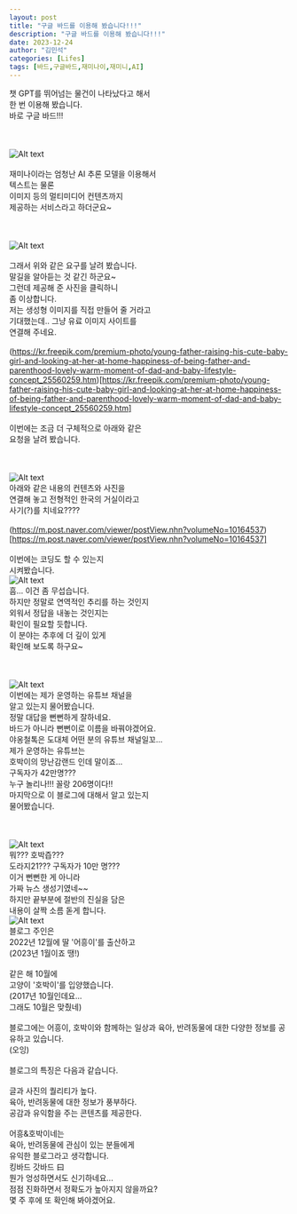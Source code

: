 ```yaml
---
layout: post
title: "구글 바드를 이용해 봤습니다!!!"
description: "구글 바드를 이용해 봤습니다!!!"
date: 2023-12-24
author: "김민석"
categories: [Lifes]
tags: [바드,구글바드,재미나이,재미니,AI]
---
```

챗 GPT를 뛰어넘는 물건이 나타났다고 해서<br/>
한 번 이용해 봤습니다.<br/>
바로 구글 바드!!!<br/>
​<br/>
​<br/>
​<br/>
![Alt text](https://reddol18.github.io/dev5min/images/20231224/img_file_0.png)<br/>
​<br/>
재미나이라는 엄청난 AI 추론 모델을 이용해서<br/>
텍스트는 물론 <br/>
이미지 등의 멀티미디어 컨텐츠까지<br/>
제공하는 서비스라고 하더군요~<br/>
​<br/>
​<br/>
​<br/>
![Alt text](https://reddol18.github.io/dev5min/images/20231224/img_file_1.png)<br/>
​<br/>
그래서 위와 같은 요구를 날려 봤습니다.<br/>
말길을 알아듣는 것 같긴 하군요~<br/>
그런데 제공해 준 사진을 클릭하니 <br/>
좀 이상합니다.<br/>
저는 생성형 이미지를 직접 만들어 줄 거라고<br/>
기대했는데.. 그냥 유료 이미지 사이트를<br/>
연결해 주네요.<br/>
​<br/>
(https://kr.freepik.com/premium-photo/young-father-raising-his-cute-baby-girl-and-looking-at-her-at-home-happiness-of-being-father-and-parenthood-lovely-warm-moment-of-dad-and-baby-lifestyle-concept_25560259.htm)[https://kr.freepik.com/premium-photo/young-father-raising-his-cute-baby-girl-and-looking-at-her-at-home-happiness-of-being-father-and-parenthood-lovely-warm-moment-of-dad-and-baby-lifestyle-concept_25560259.htm]<br/>
​<br/>
이번에는 조금 더 구체적으로 아래와 같은<br/>
요청을 날려 봤습니다.<br/>
​<br/>
​<br/>
​<br/>
![Alt text](https://reddol18.github.io/dev5min/images/20231224/img_file_2.png)<br/>
아래와 같은 내용의 컨텐츠와 사진을<br/>
연결해 놓고 전형적인 한국의 거실이라고<br/>
사기(?)를 치네요????<br/>
​<br/>
(https://m.post.naver.com/viewer/postView.nhn?volumeNo=10164537)[https://m.post.naver.com/viewer/postView.nhn?volumeNo=10164537]<br/>
​<br/>
이번에는 코딩도 할 수 있는지<br/>
시켜봤습니다.<br/>
![Alt text](https://reddol18.github.io/dev5min/images/20231224/img_file_3.png)<br/>
흠... 이건 좀 무섭습니다.<br/>
하지만 정말로 연역적인 추리를 하는 것인지<br/>
외워서 정답을 내놓는 것인지는<br/>
확인이 필요할 듯합니다.<br/>
이 분야는 추후에 더 깊이 있게<br/>
확인해 보도록 하구요~<br/>
​<br/>
​<br/>
​<br/>
![Alt text](https://reddol18.github.io/dev5min/images/20231224/img_file_4.png)<br/>
이번에는 제가 운영하는 유튜브 채널을<br/>
알고 있는지 물어봤습니다.<br/>
정말 대답을 뻔뻔하게 잘하네요.<br/>
바드가 아니라 뻔뻔이로 이름을 바꿔야겠어요.<br/>
야옹철톡은 도대체 어떤 분의 유튜브 채널일꼬...<br/>
제가 운영하는 유튜브는<br/>
호박이의 망난감랜드 인데 말이죠...<br/>
구독자가 42만명???<br/>
누구 놀리나!!! 꼴랑 206명이다!!<br/>
마지막으로 이 블로그에 대해서 알고 있는지<br/>
물어봤습니다.<br/>
​<br/>
​<br/>
​<br/>
![Alt text](https://reddol18.github.io/dev5min/images/20231224/img_file_5.png)<br/>
뭐??? 호박즙???<br/>
도라지21??? 구독자가 10만 명???<br/>
이거 뻔뻔한 게 아니라<br/>
가짜 뉴스 생성기였네~~<br/>
하지만 끝부분에 절반의 진실을 담은<br/>
내용이 살짝 소름 돋게 합니다.<br/>
![Alt text](https://reddol18.github.io/dev5min/images/20231224/img_file_6.png)<br/>
블로그 주인은 <br/>
2022년 12월에 딸 '어흥이'를 출산하고<br/>
(2023년 1월이죠 땡!)<br/>
​<br/>
같은 해 10월에 <br/>
고양이 '호박이'를 입양했습니다. <br/>
(2017년 10월인데요... <br/>
그래도 10월은 맞췄네)<br/>
​<br/>
블로그에는 어흥이, 호박이와 함께하는 일상과 육아, 반려동물에 대한 다양한 정보를 공유하고 있습니다.<br/>
(오잉)<br/>
​<br/>
블로그의 특징은 다음과 같습니다.<br/>
​<br/>
글과 사진의 퀄리티가 높다.<br/>
육아, 반려동물에 대한 정보가 풍부하다.<br/>
공감과 유익함을 주는 콘텐츠를 제공한다.<br/>
​<br/>
어흥&호박이네는 <br/>
육아, 반려동물에 관심이 있는 분들에게 <br/>
유익한 블로그라고 생각합니다.<br/>
킹바드 갓바드 曰<br/>
뭔가 엉성하면서도 신기하네요...<br/>
점점 진화하면서 정확도가 높아지지 않을까요?<br/>
몇 주 후에 또 확인해 봐야겠어요.<br/>